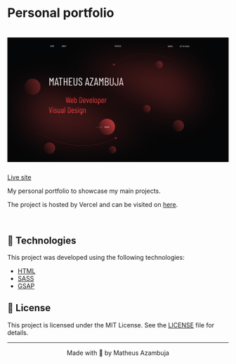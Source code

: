 # Personal portfolio

<h1 align="center">
    <img alt="Matheus's Portfolio" title="Portfolio" src=".github/cover.svg" />
</h1>

[Live site](https://hamishw.com)

My personal portfolio to showcase my main projects.

The project is hosted by Vercel and can be visited on [here](https://matheus-azambuja.netlify.app/).

<br>

## 🧪 Technologies

This project was developed using the following technologies:

- [HTML](https://developer.mozilla.org/pt-BR/docs/Web/HTML)
- [SASS](https://sass-lang.com/)
- [GSAP](https://greensock.com/gsap/)

## 📝 License

This project is licensed under the MIT License. See the [LICENSE](LICENSE.md) file for details.

---

<p align="center">Made with 💜 by Matheus Azambuja</p>